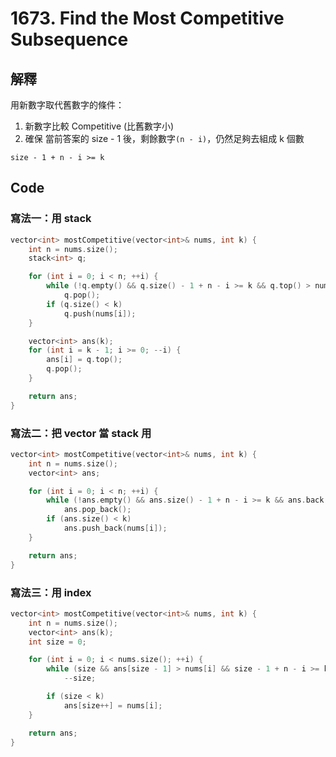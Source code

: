 # 1673. Find the Most Competitive Subsequence

## 解釋

用新數字取代舊數字的條件：

1. 新數字比較 Competitive (比舊數字小)
2. 確保 當前答案的 size - 1 後，剩餘數字```(n - i)```，仍然足夠去組成 k 個數

```
size - 1 + n - i >= k
```

## Code

### 寫法一：用 stack

```cpp
vector<int> mostCompetitive(vector<int>& nums, int k) {
    int n = nums.size();
    stack<int> q;

    for (int i = 0; i < n; ++i) {
        while (!q.empty() && q.size() - 1 + n - i >= k && q.top() > nums[i])
            q.pop();
        if (q.size() < k)
            q.push(nums[i]);
    }

    vector<int> ans(k);
    for (int i = k - 1; i >= 0; --i) {
        ans[i] = q.top();
        q.pop();
    }

    return ans;
}
```

### 寫法二：把 vector 當 stack 用

```cpp
vector<int> mostCompetitive(vector<int>& nums, int k) {
    int n = nums.size();
    vector<int> ans;

    for (int i = 0; i < n; ++i) {
        while (!ans.empty() && ans.size() - 1 + n - i >= k && ans.back() > nums[i])
            ans.pop_back();
        if (ans.size() < k)
            ans.push_back(nums[i]);
    }

    return ans;
}
```

### 寫法三：用 index

```cpp
vector<int> mostCompetitive(vector<int>& nums, int k) {
    int n = nums.size();
    vector<int> ans(k);
    int size = 0;

    for (int i = 0; i < nums.size(); ++i) {
        while (size && ans[size - 1] > nums[i] && size - 1 + n - i >= k)
            --size;

        if (size < k)
            ans[size++] = nums[i];
    }

    return ans;
}
```
